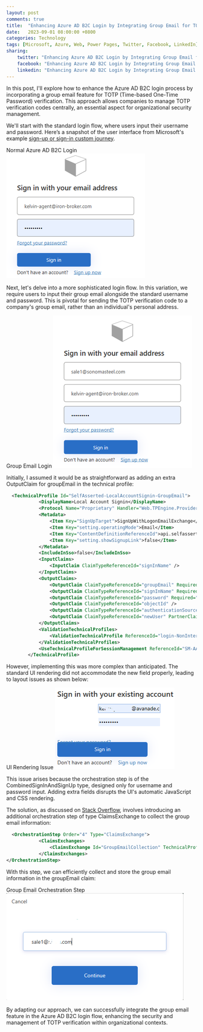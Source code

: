 ```yaml
---
layout: post
comments: true
title:  "Enhancing Azure AD B2C Login by Integrating Group Email for TOTP Verification"
date:   2023-09-01 08:00:00 +0800
categories: Technology
tags: [Microsoft, Azure, Web, Power Pages, Twitter, Facebook, LinkedIn]
sharing:
    twitter: "Enhancing Azure AD B2C Login by Integrating Group Email for TOTP Verification"
    facebook: "Enhancing Azure AD B2C Login by Integrating Group Email for TOTP Verification"
    linkedin: "Enhancing Azure AD B2C Login by Integrating Group Email for TOTP Verification"
---
```


In this post, I'll explore how to enhance the Azure AD B2C login process by incorporating a group email feature for TOTP (Time-based One-Time Password) verification. This approach allows companies to manage TOTP verification codes centrally, an essential aspect for organizational security management.

We'll start with the standard login flow, where users input their username and password. Here’s a snapshot of the user interface from Microsoft's example [sign-up or sign-in custom journey](https://b2clivedemo.b2clogin.com/b2clivedemo.onmicrosoft.com/B2C_1A_Demo_SignUp_SignIn_TOTP/oauth2/v2.0/authorize?client_id=cfaf887b-a9db-4b44-ac47-5efff4e2902c&nonce=defaultNonce&redirect_uri=https://jwt.ms&scope=openid&response_type=id_token&prompt=login). 

Normal Azure AD B2C Login
![image](/images/2023-09-01-azure-ad-b2c-group-email-login/normal-aadb2c-login.png)


Next, let's delve into a more sophisticated login flow. In this variation, we require users to input their group email alongside the standard username and password. This is pivotal for sending the TOTP verification code to a company's group email, rather than an individual's personal address.

Group Email Login
![image](/images/2023-09-01-azure-ad-b2c-group-email-login/group-email-login.png)

Initially, I assumed it would be as straightforward as adding an extra OutputClaim for groupEmail in the technical profile:
``` xml
  <TechnicalProfile Id="SelfAsserted-LocalAccountSignin-GroupEmail">
            <DisplayName>Local Account Signin</DisplayName>
            <Protocol Name="Proprietary" Handler="Web.TPEngine.Providers.SelfAssertedAttributeProvider, Web.TPEngine, Version=1.0.0.0, Culture=neutral, PublicKeyToken=null" />
            <Metadata>
                <Item Key="SignUpTarget">SignUpWithLogonEmailExchange</Item>
                <Item Key="setting.operatingMode">Email</Item>
                <Item Key="ContentDefinitionReferenceId">api.selfasserted</Item>
                <Item Key="setting.showSignupLink">false</Item>
            </Metadata>
            <IncludeInSso>false</IncludeInSso>
            <InputClaims>
                <InputClaim ClaimTypeReferenceId="signInName" />
            </InputClaims>
            <OutputClaims>
                <OutputClaim ClaimTypeReferenceId="groupEmail" Required="true" />
                <OutputClaim ClaimTypeReferenceId="signInName" Required="true" />
                <OutputClaim ClaimTypeReferenceId="password" Required="true" />
                <OutputClaim ClaimTypeReferenceId="objectId" />
                <OutputClaim ClaimTypeReferenceId="authenticationSource" />
                <OutputClaim ClaimTypeReferenceId="newUser" PartnerClaimType="newClaimsPrincipalCreated" />
            </OutputClaims>
            <ValidationTechnicalProfiles>
                <ValidationTechnicalProfile ReferenceId="login-NonInteractive" />
            </ValidationTechnicalProfiles>
            <UseTechnicalProfileForSessionManagement ReferenceId="SM-AAD" />
        </TechnicalProfile>
```

However, implementing this was more complex than anticipated. The standard UI rendering did not accommodate the new field properly, leading to layout issues as shown below:

UI Rendering Issue
![image](/images/2023-09-01-azure-ad-b2c-group-email-login/group-email-extra-output-does-not-work.png)

This issue arises because the orchestration step is of the CombinedSignInAndSignUp type, designed only for username and password input. Adding extra fields disrupts the UI's automatic JavaScript and CSS rendering.

The solution, as discussed on [Stack Overflow](https://stackoverflow.com/questions/65501578/azure-b2c-custom-flow-add-field-to-login), involves introducing an additional orchestration step of type ClaimsExchange to collect the group email information:

``` xml
  <OrchestrationStep Order="4" Type="ClaimsExchange">
            <ClaimsExchanges>
                <ClaimsExchange Id="GroupEmailCollection" TechnicalProfileReferenceId="SelfAsserted-GroupEmail" />
            </ClaimsExchanges>
</OrchestrationStep>
```

With this step, we can efficiently collect and store the group email information in the groupEmail claim:

Group Email Orchestration Step
![image](/images/2023-09-01-azure-ad-b2c-group-email-login/group-email-orchestration-step.png)

By adapting our approach, we can successfully integrate the group email feature in the Azure AD B2C login flow, enhancing the security and management of TOTP verification within organizational contexts.